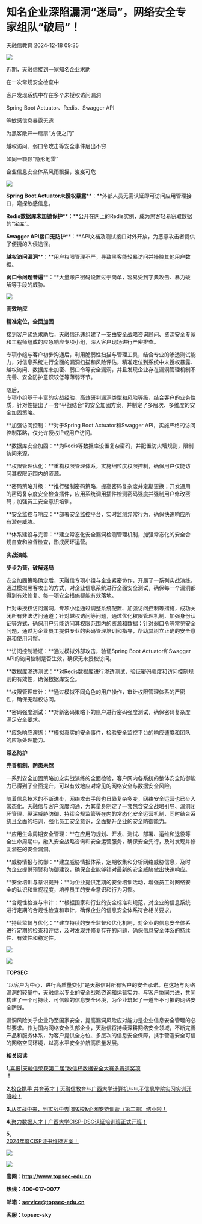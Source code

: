 #  知名企业深陷漏洞“迷局”，网络安全专家组队“破局”！   
 天融信教育   2024-12-18 09:35  
  
![](https://mmbiz.qpic.cn/mmbiz_gif/58icFqQRdJX8s4f75JWLBL12w6BQRyt4ApGEjE3tIIpp0Os9hw8ahvgibx2GevzmlwB3XO94ggYY74IoVG6icBYpw/640?wx_fmt=gif "")  
  
近期，天融信接到一家知名企业求助  
  
在一次常规安全检查中  
  
客户发现系统中存在多个未授权访问漏洞  
  
Spring Boot Actuator、Redis、Swagger API  
  
等敏感信息暴露无遗  
  
为黑客敞开一扇扇“方便之门”  
  
越权访问、弱口令攻击等安全事件层出不穷  
  
如同一颗颗“隐形地雷”  
  
企业信息安全体系风雨飘摇，岌岌可危  
  
  
![](https://mmbiz.qpic.cn/mmbiz_gif/nJmicCz2NYxMKicicRricn4EH59KFxIJe8zSEqwWHDD39bgUuILWytjgl8Q2cj3ZoHktMemyntB5gdwDGLABFP9CFA/640?wx_fmt=gif&from=appmsg "")  
  
**Spring Boot Actuator未授权暴露****：**外部人员无需认证即可访问应用管理接口，窥探敏感信息。  
  
**Redis数据库未加锁保护****：**公开在网上的Redis实例，成为黑客轻易窃取数据的“宝库”。  
  
**Swagger API接口无防护****：**API文档及测试接口对外开放，为恶意攻击者提供了便捷的入侵途径。  
  
**越权访问漏洞****：**用户权限管理不严，导致黑客能轻易访问并操控其他用户数据。  
  
**弱口令问题普遍****：**大量账户密码设置过于简单，容易受到字典攻击、暴力破解等手段的威胁。  
  
  
![](https://mmbiz.qpic.cn/mmbiz_jpg/nJmicCz2NYxMKicicRricn4EH59KFxIJe8zS5efNcQTkCtKT3rfHgGHicTCBdNpTMFDP4BYrDIEraEyBoWyXONofH7g/640?wx_fmt=jpeg&from=appmsg "")  
  
  
**高效响应**  
  
  
**精准定位，全面加固**  
  
  
接到客户紧急求助后，天融信迅速组建了一支由安全战略咨询顾问、资深安全专家和工程师组成的应急响应专项小组，深入客户现场进行严密排查。  
  
  
专项小组与客户初步沟通后，利用脆弱性扫描与管理工具，结合专业的渗透测试能力，对信息系统进行全面的漏洞扫描和风险评估，精准定位到系统中未授权暴露、越权访问、数据库未加密、弱口令等安全漏洞，并且发现企业存在漏洞管理机制不完善、安全防护意识较低等薄弱环节。  
  
  
随后，  
专项小组基于丰富的实战经验，高效研判漏洞类型和风险等级，结合客户的业务性质，针对性提出了一套“平战结合”的安全加固方案，并制定了多层次、多维度的安全加固策略。  
  
  
**加强访问控制：**对于Spring Boot Actuator和Swagger API，实施严格的访问控制策略，仅允许授权IP或用户访问。  
  
**数据库安全加固：**为Redis等数据库设置复杂密码，并配置防火墙规则，限制访问来源。  
  
**权限管理优化：**重构权限管理体系，实施细粒度权限控制，确保用户仅能访问其权限范围内的资源。  
  
**密码策略升级：**推行强制密码策略，提高密码复杂度并定期更换；开发通用的密码复杂度安全检查插件，应用系统调用插件检测密码强度并强制用户修改密码；加强员工安全意识培训。  
  
**安全监控与响应：**部署安全监控平台，实时监测异常行为，确保快速响应所有潜在威胁。  
  
**体系建设与完善：**建立常态化安全漏洞检测管理机制，加强常态化的安全合规自查和监督检查，形成闭环运营。  
  
  
**实战演练**  
  
  
**步步为营，破解迷局**  
  
  
安全加固策略确定后，天融信专项小组与企业紧密协作，开展了一系列实战演练，通过模拟黑客攻击的方式，对企业信息系统进行全面安全测试，确保每一个漏洞都得到有效修复、每一项安全措施都能有效落地。  
  
  
针对未授权访问漏洞，专项小组通过调整系统配置、加强访问控制等措施，成功关闭所有非法访问通道；针对越权访问等问题，通过优化权限管理机制、加强身份认证等方式，确保用户只能访问其权限范围内的资源和数据；针对弱口令等常见安全问题，通过为企业员工提供专业的密码管理培训和指导，帮助其树立正确的安全意识和使用习惯。  
  
  
**访问控制验证：**通过模拟外部攻击，验证Spring Boot Actuator和Swagger API的访问控制是否生效，确保无未授权访问。  
  
**数据库渗透测试：**对Redis数据库进行渗透测试，验证密码强度和访问控制规则的有效性，确保数据库安全。  
  
**权限管理审计：**通过模拟不同角色的用户操作，审计权限管理体系的严密性，确保无越权访问。  
  
**密码强度测试：**对新密码策略下的账户进行密码强度测试，确保密码复杂度满足安全要求。  
  
**应急响应演练：**模拟真实的安全事件，检验安全监控平台的响应速度和团队的应急处理能力。  
  
  
**常态防护**  
  
  
**完善机制，防患未然**  
  
  
一系列安全加固策略加之实战演练的全面检验，客户网内各系统的整体安全防御能力已得到了全面提升，可以有效地应对常见的网络安全与数据安全风险。  
  
  
随着信息技术的不断进步，网络攻击手段也日趋复杂多变，网络安全运营也已步入常态化。天融信与客户深度沟通，为其量身制定了一套包含安全战略引导、漏洞闭环管理、纵深威胁防御、持续合规监管等在内的常态化安全运营机制，同时结合系统且全面的培训，强化员工安全意识，全面提升企业的安全防御能力。  
  
  
**应用生命周期安全管理：**在应用的规划、开发、测试、部署、运维和退役等全生命周期中，融入安全战略咨询和安全运营服务，确保安全先行，及时发现并修复潜在的安全漏洞。  
  
**威胁情报与防御：**建立威胁情报体系，定期收集和分析网络威胁信息，及时为企业提供预警和防御建议，确保企业能够针对最新的安全威胁做出快速响应。  
  
**安全培训与意识提升：**为企业提供定期的安全培训活动，增强员工对网络安全的认识和重视程度，培养员工的安全意识和行为习惯。  
  
**合规性检查与审计：**根据国家和行业的安全标准和规范，对企业的信息系统进行定期的合规性检查和审计，确保企业的信息安全体系符合相关要求。  
  
**持续监督与优化：**建立持续的安全监督和优化机制，对企业的信息安全体系进行定期的检查和评估，及时发现并修复存在的问题，确保信息安全体系的持续性、有效性和稳定性。  
  
  
![](https://mmbiz.qpic.cn/mmbiz_png/nJmicCz2NYxMKicicRricn4EH59KFxIJe8zSgf5uwUv08MY9fegfHgoXf4iam8yVkFa0zUxUvjAYmdYQuU7wDnibI8Rw/640?wx_fmt=png&from=appmsg "")  
  
  
  
  
  
  
![](https://mmbiz.qpic.cn/mmbiz_png/nJmicCz2NYxMKicicRricn4EH59KFxIJe8zSCUGwJ8wZBefTPgRcjaJ4oTgqrT4A5QlLO0ia2PmFeTVibTuI5KDEhiaoA/640?wx_fmt=png&from=appmsg "")  
  
**TOPSEC**  
  
  
“以客户为中心，进行高质量交付”是天融信对所有客户的安全承诺。在这场与网络漏洞的较量中，天融信以专业的安全战略咨询和运营实力，与客户协同共进，共同构建了一个可持续、可信赖的信息安全环境，为企业筑起了一道坚不可摧的网络安全防线。  
  
  
漏洞风险关乎企业乃至国家安全，提高漏洞风险应对能力是企业信息安全管理的必然要求。作为国内网络安全头部企业，天融信将持续深耕网络安全领域，不断完善产品和服务体系，为客户提供全方位、多层次的信息安全保障，携手营造安全可信的网络空间环境，以高水平安全护航高质量发展。  
  
**相关阅读**  
  
**1**[.喜报|天融信荣获第二届“数信杯数据安全大赛多赛道奖项](http://mp.weixin.qq.com/s?__biz=MzU0MjEwNTM5Ng==&mid=2247519992&idx=1&sn=8a3ff8161b5805a5fcd92d8153ad9a12&chksm=fb1d04a3cc6a8db5a57c1899a84fa8976e4aa2879ac73f2b44bd260ea2f3d5ac35af2991b587&scene=21#wechat_redirect)  
**！**  
  
**2**[.校企携手 共育英才丨天融信教育与广西大学计算机与电子信息学院实习实训开班啦！](https://mp.weixin.qq.com/s?__biz=MzU0MjEwNTM5Ng==&mid=2247520196&idx=1&sn=a3756e65fb1eee00970155e7d7e8bca3&scene=21#wechat_redirect)  
  
  
**3**[.从实战中来，到实战中去|警&校&企网安特训营（第二期）结业啦！](http://mp.weixin.qq.com/s?__biz=MzU0MjEwNTM5Ng==&mid=2247519226&idx=1&sn=a1bd560e189be7c874ae1647815ee6aa&chksm=fb1d01a1cc6a88b7e59eb24b138fa8c91fc5d107dda8afd8545db6056a02849611140af00b64&scene=21#wechat_redirect)  
  
  
**4**[.聚力数据人才丨广西大学CISP-DSG认证培训班正式开班！](https://mp.weixin.qq.com/s?__biz=MzU0MjEwNTM5Ng==&mid=2247520151&idx=1&sn=f78ce50729ea624541fff6e14c4baac9&scene=21#wechat_redirect)  
  
  
**5**[.](http://mp.weixin.qq.com/s?__biz=MzU0MjEwNTM5Ng==&mid=2247515891&idx=1&sn=f79780ce0a5600cbd679c5f051b8aedb&chksm=fb1d34a8cc6abdbe15ab0d79148bbee6a12bb472b98ac50d307d65b025f18276172989976c46&scene=21#wechat_redirect)  
[2024年度CISP证书维持方案！](http://mp.weixin.qq.com/s?__biz=MzU0MjEwNTM5Ng==&mid=2247516731&idx=1&sn=994b0850607fad7ba870e14cce537020&chksm=fb1d0860cc6a8176606da85c4b0d82d296abbf8168210a0014008eba213a484444f3fc0171cc&scene=21#wechat_redirect)  
  
[](http://mp.weixin.qq.com/s?__biz=MzU0MjEwNTM5Ng==&mid=2247515891&idx=1&sn=f79780ce0a5600cbd679c5f051b8aedb&chksm=fb1d34a8cc6abdbe15ab0d79148bbee6a12bb472b98ac50d307d65b025f18276172989976c46&scene=21#wechat_redirect)  
  
  
![](https://mmbiz.qpic.cn/mmbiz_gif/58icFqQRdJX9X6tn3YhsYqia3AXy9cRicotMUGtsdibKiaXZ5Fq9wSibtTaVtt3iclm6iaSId0ymhZkS9hzTaXkia6TV1ag/640?wx_fmt=gif&from=appmsg&wxfrom=5&wx_lazy=1&tp=wxpic "")  
  
![](https://mmbiz.qpic.cn/mmbiz_png/jpT0KhEzjYW2n4ebCB9MqOTfGrT2hlI9uicyTFia0szM5y82bia8Y1moAsuiatb5YhZj9PlkdeQhg2BKIILzo9vYPw/640?wx_fmt=png&wxfrom=5&wx_lazy=1&wx_co=1&tp=wxpic "")  
  
**官网：http://www.topsec-edu.cn**  
  
**热线：400-017-0077**  
  
**邮箱：service@topsec-edu.cn**  
  
**客服：topsec-sky**  
  
